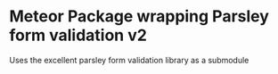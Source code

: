 # Meteor Package wrapping Parsley form validation v2

Uses the excellent parsley form validation library as a submodule
